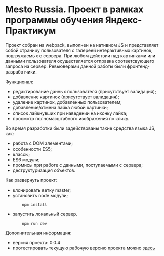 # Mesto Russia. Проект в рамках программы обучения Яндекс-Практикум

Проект собран на webpack, выполнен на нативном JS и представляет собой страницу пользователя с галереей интерактивных картинок, подгружаемых с сервера. При любом действии над картинками или данными пользователя осуществляется отправка соответсвующего запроса на сервер. Ревьюверами данной работы были фронтенд-разработчики.

Функционал:
- редактирование данных пользователя (присутствует валидация);
- добавление картинок (присутствует валидация);
- удаление картинок, добавленных пользователем;
- добавление/отмена лайка любой картинки;
- список лайкнувших при наведении на иконку лайка;
- просмотр полномасштабного изображения по клику.

Во время разработки были задействованы такие средства языка JS, как:
- работа с DOM элементами; 
- особенности ES5;
- классы; 
- ES6 модули;
- промисы при работе с данными, поступаемыми с сервера;
- деструктуризация объектов.

Как развернуть проект:
- клонировать ветку master;
- установить node модули;
    ```
        npm install
    ```
- запустить локальный сервер.
    ```
        npm run dev
    ```

Дополнительная информация:
- версия проекта: 0.0.4
- протестировать текущую рабочую версию проекта можно [здесь][link]

[link]:https://a-ishere.github.io/mestoRussia/